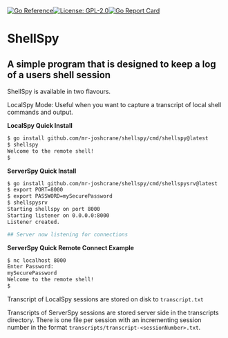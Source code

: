 [![Go Reference](https://pkg.go.dev/badge/github.com/mr-joshcrane/shellspy.svg)](https://pkg.go.dev/github.com/mr-joshcrane/shellspy)[![License: GPL-2.0](https://img.shields.io/badge/Licence-GPL-2)](https://opensource.org/licenses/GPL-2.0)[![Go Report Card](https://goreportcard.com/badge/github.com/mr-joshcrane/shellspy)](https://goreportcard.com/report/github.com/mr-joshcrane/shellspy)

# ShellSpy
## A simple program that is designed to keep a log of a users shell session

ShellSpy is available in two flavours.

LocalSpy Mode: Useful when you want to capture a transcript of local shell commands and output.

**LocalSpy Quick Install**
```bash
$ go install github.com/mr-joshcrane/shellspy/cmd/shellspy@latest
$ shellspy
Welcome to the remote shell!
$
```

**ServerSpy Quick Install**
```bash
$ go install github.com/mr-joshcrane/shellspy/cmd/shellspysrv@latest
$ export PORT=8000
$ export PASSWORD=mySecurePassword
$ shellspysrv
Starting shellspy on port 8000
Starting listener on 0.0.0.0:8000
Listener created.

## Server now listening for connections
```

**ServerSpy Quick Remote Connect Example**
```bash
$ nc localhost 8000
Enter Password:
mySecurePassword
Welcome to the remote shell!
$
```

Transcript of LocalSpy  sessions are stored on disk to `transcript.txt`

Transcripts of ServerSpy sessions are stored server side in the transcripts directory. There is one file per session with an incrementing session number in the format `transcripts/transcript-<sessionNumber>.txt`.